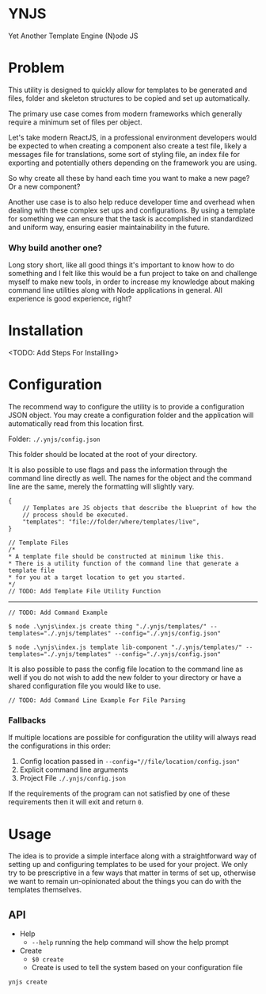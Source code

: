 # YNJS
Yet Another Template Engine (N)ode JS

# Problem

This utility is designed to quickly allow for templates to be generated and files, folder and skeleton structures to be copied and set up automatically. 

The primary use case comes from modern frameworks which generally require a minimum set of files per object. 

Let's take modern ReactJS, in a professional environment developers would be expected to when creating a component also create a test file, likely a messages file for translations, some sort of styling file, an index file for exporting and potentially others depending on the framework you are using. 

So why create all these by hand each time you want to make a new page? Or a new component? 

Another use case is to also help reduce developer time and overhead when dealing with these complex set ups and configurations. By using a template for something we can ensure that the task is accomplished in standardized and uniform way, ensuring easier maintainability in the future.

### Why build another one?

Long story short, like all good things it's important to know how to do something and I felt like this would be a fun project to take on and challenge myself to make new tools, in order to increase my knowledge about making command line utilities along with Node applications in general. All experience is good experience, right?

# Installation
<TODO: Add Steps For Installing>

# Configuration

The recommend way to configure the utility is to provide a configuration JSON object. 
You may create a configuration folder and the application will automatically read from this location first.  

Folder: `./.ynjs/config.json`

This folder should be located at the root of your directory. 

It is also possible to use flags and pass the information through the command line directly as well. The names for the object and the command line are the same, merely the formatting will slightly vary.

```
{
    // Templates are JS objects that describe the blueprint of how the 
    // process should be executed.
    "templates": "file://folder/where/templates/live",
}
```

```
// Template Files
/*
* A template file should be constructed at minimum like this. 
* There is a utility function of the command line that generate a template file
* for you at a target location to get you started.
*/
// TODO: Add Template File Utility Function

```


---
```
// TODO: Add Command Example

$ node .\ynjs\index.js create thing "./.ynjs/templates/" --templates="./.ynjs/templates" --config="./.ynjs/config.json"

$ node .\ynjs\index.js template lib-component "./.ynjs/templates/" --templates="./.ynjs/templates" --config="./.ynjs/config.json"

```

It is also possible to pass the config file location to the command line as well if you do not wish to add the new folder to your directory or have a shared configuration file you would like to use.

```
// TODO: Add Command Line Example For File Parsing
```

### Fallbacks

If multiple locations are possible for configuration the utility will always read the configurations in this order:

1. Config location passed in `--config="//file/location/config.json"`
2. Explicit command line arguments 
3. Project File `./.ynjs/config.json`

If the requirements of the program can not satisfied by one of these requirements then it will exit and return `0`. 

# Usage

The idea is to provide a simple interface along with a straightforward way of setting up and configuring templates to be used for your project. We only try to be prescriptive in a few ways that matter in terms of set up, otherwise we want to remain un-opinionated about the things you can do with the templates themselves.  

## API

- Help
    - `--help` running the help command will show the help prompt
- Create
    - `$0 create`
    - Create is used to tell the system based on your configuration file

```
ynjs create 

```

